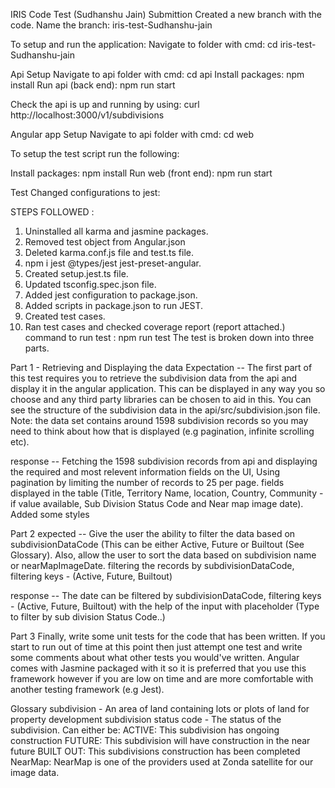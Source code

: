 IRIS Code Test (Sudhanshu Jain)
Submittion
Created a new branch with the code. Name the branch: iris-test-Sudhanshu-jain

To setup and run the application:
Navigate to folder with cmd: cd iris-test-Sudhanshu-jain

Api Setup
Navigate to api folder with cmd: cd api Install packages: npm install Run api (back end): npm run start

Check the api is up and running by using: curl http://localhost:3000/v1/subdivisions

Angular app Setup
Navigate to api folder with cmd: cd web

To setup the test script run the following:

Install packages: npm install Run web (front end): npm run start

Test
Changed configurations to jest:

STEPS FOLLOWED :
1) Uninstalled all karma and jasmine packages.
2) Removed test object from Angular.json
3) Deleted karma.conf.js file and test.ts file.
4) npm i jest @types/jest jest-preset-angular.
5) Created setup.jest.ts file.
6) Updated tsconfig.spec.json file.
7) Added jest configuration to package.json.
8) Added scripts in package.json to run JEST.
9) Created test cases.
10) Ran test cases and checked coverage report (report attached.)
command to run test : npm run test The test is broken down into three parts.

Part 1 - Retrieving and Displaying the data
Expectation -- The first part of this test requires you to retrieve the subdivision data from the api and display it in the angular application. This can be displayed in any way you so choose and any third party libraries can be chosen to aid in this. You can see the structure of the subdivision data in the api/src/subdivision.json file. Note: the data set contains around 1598 subdivision records so you may need to think about how that is displayed (e.g pagination, infinite scrolling etc).

response -- Fetching the 1598 subdivision records from api and displaying the required and most relevent information fields on the UI, Using pagination by limiting the number of records to 25 per page. fields displayed in the table (Title, Territory Name, location, Country, Community - if value available, Sub Division Status Code and Near map image date). Added some styles

Part 2
expected -- Give the user the ability to filter the data based on subdivisionDataCode (This can be either Active, Future or Builtout (See Glossary). Also, allow the user to sort the data based on subdivision name or nearMapImageDate. filtering the records by subdivisionDataCode, filtering keys - (Active, Future, Builtout)

response -- The date can be filtered by subdivisionDataCode, filtering keys - (Active, Future, Builtout) with the help of the input with placeholder (Type to filter by sub division Status Code..)

Part 3
Finally, write some unit tests for the code that has been written. If you start to run out of time at this point then just attempt one test and write some comments about what other tests you would've written. Angular comes with Jasmine packaged with it so it is preferred that you use this framework however if you are low on time and are more comfortable with another testing framework (e.g Jest).

Glossary
subdivision - An area of land containing lots or plots of land for property development
subdivision status code - The status of the subdivision. Can either be:
ACTIVE: This subdivision has ongoing construction
FUTURE: This subdivision will have construction in the near future
BUILT OUT: This subdivisions construction has been completed
NearMap: NearMap is one of the providers used at Zonda satellite for our image data.
